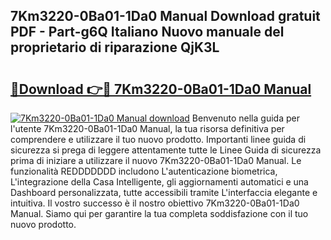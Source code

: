 ## 7Km3220-0Ba01-1Da0 Manual Download gratuit PDF - Part-g6Q Italiano Nuovo manuale del proprietario di riparazione QjK3L

# <h2><a href="http://dfa47cy.blite.top/?on=7Km3220-0Ba01-1Da0+Manual">🔗Download 👉🔴 7Km3220-0Ba01-1Da0 Manual</a></h2>

[![7Km3220-0Ba01-1Da0 Manual download](https://i.imgur.com/lujVjoI.png)](http://dfa47cy.blite.top/?on=7Km3220-0Ba01-1Da0+Manual)
Benvenuto nella guida per l'utente 7Km3220-0Ba01-1Da0 Manual, la tua risorsa definitiva per comprendere e utilizzare il tuo nuovo prodotto. Importanti linee guida di sicurezza si prega di leggere attentamente tutte le Linee Guida di sicurezza prima di iniziare a utilizzare il nuovo 7Km3220-0Ba01-1Da0 Manual. Le funzionalità REDDDDDDD includono L'autenticazione biometrica, L'integrazione della Casa Intelligente, gli aggiornamenti automatici e una Dashboard personalizzata, tutte accessibili tramite L'interfaccia elegante e intuitiva. Il vostro successo è il nostro obiettivo 7Km3220-0Ba01-1Da0 Manual. Siamo qui per garantire la tua completa soddisfazione con il tuo nuovo prodotto.
